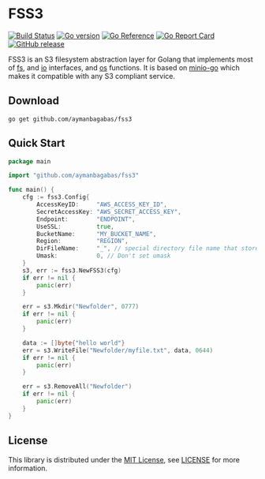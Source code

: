 # FSS3

[![Build Status](https://github.com/aymanbagabas/fss3/actions/workflows/ci.yml/badge.svg)](https://github.com/aymanbagabas/fss3/actions/workflows/ci.yml)
[![Go version](https://img.shields.io/github/go-mod/go-version/aymanbagabas/fss3.svg)](https://github.com/aymanbagabas/fss3)
[![Go Reference](https://pkg.go.dev/badge/github.com/aymanbagabas/fss3.svg)](https://pkg.go.dev/github.com/aymanbagabas/fss3)
[![Go Report Card](https://goreportcard.com/badge/github.com/aymanbagabas/fss3)](https://goreportcard.com/report/github.com/aymanbagabas/fss3)
[![GitHub release](https://img.shields.io/github/release/aymanbagabas/fss3.svg)](https://GitHub.com/aymanbagabas/fss3/releases/)


FSS3 is an S3 filesystem abstraction layer for Golang that implements most of [fs](https://pkg.go.dev/io/fs), and [io](https://pkg.go.dev/io) interfaces, and [os](https://pkg.go.dev/os) functions. It is based on [minio-go](https://github.com/minio/minio-go) which makes it compatible with any S3 compliant service.

## Download

```
go get github.com/aymanbagabas/fss3
```

## Quick Start

```go
package main

import "github.com/aymanbagabas/fss3"

func main() {
	cfg := fss3.Config{
		AccessKeyID:     "AWS_ACCESS_KEY_ID",
		SecretAccessKey: "AWS_SECRET_ACCESS_KEY",
		Endpoint:        "ENDPOINT",
		UseSSL:          true,
		BucketName:      "MY_BUCKET_NAME",
		Region:          "REGION",
		DirFileName:     "_", // special directory file name that stores directory metadata
		Umask:           0, // Don't set umask
	}
	s3, err := fss3.NewFSS3(cfg)
	if err != nil {
		panic(err)
	}

	err = s3.Mkdir("Newfolder", 0777)
	if err != nil {
		panic(err)
	}

	data := []byte{"hello world"}
	err = s3.WriteFile("Newfolder/myfile.txt", data, 0644)
	if err != nil {
		panic(err)
	}

	err = s3.RemoveAll("Newfolder")
	if err != nil {
		panic(err)
	}
}
```

## License

This library is distributed under the [MIT License](https://opensource.org/licenses/MIT), see [LICENSE](https://github.com/aymanbagabas/fss3/blob/master/LICENSE) for more information.